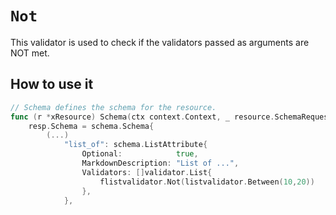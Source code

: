 # `Not`

This validator is used to check if the validators passed as arguments are NOT met.

## How to use it

```go
// Schema defines the schema for the resource.
func (r *xResource) Schema(ctx context.Context, _ resource.SchemaRequest, resp *resource.SchemaResponse) {
    resp.Schema = schema.Schema{
        (...)
            "list_of": schema.ListAttribute{
                Optional:            true,
                MarkdownDescription: "List of ...",
                Validators: []validator.List{
                    flistvalidator.Not(listvalidator.Between(10,20))
                },
            },
```
